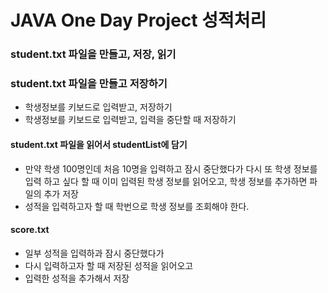 # JAVA One Day Project 성적처리

### student.txt 파일을 만들고, 저장, 읽기

### student.txt 파일을 만들고 저장하기
* 학생정보를 키보드로 입력받고, 저장하기
* 학생정보를 키보드로 입력받고, 입력을 중단할 때 저장하기

#### student.txt 파일을 읽어서 studentList에 담기
* 만약 학생 100명인데 처음 10명을 입력하고 잠시 중단했다가 다시 또 학생 정보를 입력 하고 싶다 할 때 이미 입력된 학생 정보를 읽어오고, 학생 정보를 추가하면 파일의 추가 저장
* 성적을 입력하고자 할 때 학번으로 학생 정보를 조회해야 한다.

#### score.txt
* 일부 성적을 입력하과 잠시 중단했다가
* 다시 입력하고자 할 때 저장된 성적을 읽어오고
* 입력한 성적을 추가해서 저장